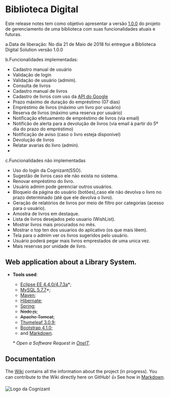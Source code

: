 # Biblioteca Digital
Este release notes tem como objetivo apresentar a versão [1.0.0](https://semver.org) do projeto de gerenciamento de uma biblioteca com suas funcionalidades atuais e futuras.

a.Data de liberação:
No dia 21 de Maio de 2018 foi entregue a Biblioteca Digital Solution versão 1.0.0

b.Funcionalidades implementadas:
  -  Cadastro manual de usuário
  -  Validação de login
  -  Validação de usuário (admim).
  -  Consulta de livros
  -  Cadastro manual de livros
  -  Cadastro de livros com uso da [API do Google](https://developers.google.com/books/)
  -  Prazo máximo de duração do empréstimo (07 dias)
  -  Empréstimo de livros (máximo um livro por usuário)
  -  Reserva de livros (máximo uma reserva por usuário)
  -  Notificação efetuamento de empréstimo de livros (via email)
  -  Notificão de alerta para a devolução de livros (via email à partir do 5º dia do prazo do empréstimo)
  -  Notificação de aviso (caso o livro esteja disponível)
  -  Devolução de livros
  -  Relatar avarias do livro (admin).
  -
  
c.Funcionalidades não implementadas
  -  Uso do login da Cognizant(SSO).
  -  Sugestão de livros caso ele não exista no sistema.
  -  Renovar empréstimo do livro.
  -  Usuário admim pode gerenciar outros usuários.
  -  Bloqueio da página do usuário (botões),caso ele não devolva o livro no prazo determinado (até que ele devolva o livro).
  -  Geração de relatórios de livros por meio de filtro por categorias (acesso para o usuário).
  -  Amostra de livros em destaque.
  -  Lista de livros desejados pelo usuario (WishList).
  -  Mostrar livros mais procurados no mês.
  -  Mostrar o top ten dos usuarios do aplicativo (os que mais lêem).
  -  Tela para o admim ver os livros sugeridos pelo usuário. 
  -  Usuário poderá pegar mais livros emprestados de uma unica vez.
  -  Mais reservas por unidade de livro.
  
  

## Web application about a Library System.
- **Tools used**:
  - [Eclipse EE 4.4.0/4.7.3a](http://www.eclipse.org/downloads/packages/eclipse-ide-java-ee-developers/oxygen3a)\*;
  - [MySQL 5.7.7](https://www.mysql.com/products/community/)\*;
  - [Maven](https://maven.apache.org/);
  - [Hibernate](http://hibernate.org/);
  - [Spring](https://spring.io/);
  - ~~Node.js~~;
  - ~~Apache Tomcat~~;
  - [Thymeleaf 3.0.9](https://www.thymeleaf.org/download.html);
  - [Bootstrap 4.1.0](https://getbootstrap.com/docs/4.1/getting-started/introduction/);
  - and [Markdown](https://guides.github.com/features/mastering-markdown/).
  
  \* *Open a Software Request in [OneIT](https://onecognizant.cognizant.com)*.


## Documentation
The [Wiki](https://github.com/guiilhermehn/Biblioteca-digital/wiki) contains all the information about the project (in progress). You can contribute to the Wiki directly here on GitHub! :+1: See how in [Markdown](https://guides.github.com/features/mastering-markdown/).


![Logo da Cognizant](https://raw.githubusercontent.com/guiilhermehn/Biblioteca-digital/9aa74df204d0ecb8126cf191a9409230caed15eb/biblioteca-digital/src/main/resources/static/assets/img/logo_cognizant.png.png?token=AVPL5KmAk7jBDuF145lbCo_qskNeMHpiks5a9amzwA%3D%3D)

